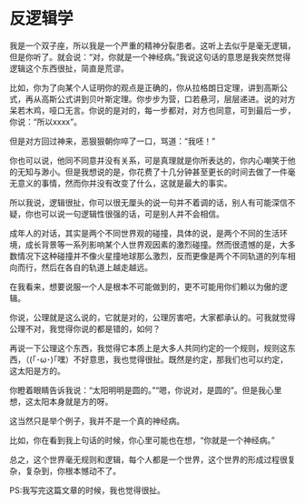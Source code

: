 
# 反逻辑学

我是一个双子座，所以我是一个严重的精神分裂患者。这听上去似乎是毫无逻辑，但是你听了。就会说：“对，你就是一个神经病。”我说这句话的意思是我突然觉得逻辑这个东西很扯，简直是荒谬。

比如，你为了向某个人证明你的观点是正确的，你从拉格朗日定理，讲到高斯公式，再从高斯公式讲到贝叶斯定理。你步步为营，口若悬河，层层递进。说的对方呆若木鸡，哑口无言。你说的是对的，每一步都对，对方也同意，可到最后一步，你说：“所以xxxx”。

但是对方回过神来，恶狠狠朝你啐了一口，骂道：“我呸！”

你也可以说，他同不同意并没有关系，可是真理就是你所表达的，你内心嘲笑于他的无知与渺小。但是我想说的是，你花费了十几分钟甚至更长的时间去做了一件毫无意义的事情，然而你并没有改变了什么，这就是最大的事实。

所以我说，逻辑很扯，你可以很无厘头的说一句并不着调的话，别人有可能深信不疑，你也可以说一句逻辑性很强的话，可是别人并不会相信。

成年人的对话，其实是两个不同世界观的碰撞，具体的说，是两个不同的生活环境，成长背景等一系列影响某个人世界观因素的激烈碰撞。然而很遗憾的是，大多数情况下这种碰撞并不像火星撞地球那么激烈，反而更像是两个不同轨道的列车相向而行，然后在各自的轨道上越走越远。

在我看来，想要说服一个人是根本不可能做到的，更不可能用你们赖以为傲的逻辑。

你说，公理就是这么说的，它就是对的，公理厉害吧，大家都承认的。可我就觉得公理不对，我觉得你说的都是错的，如何？

再说一下公理这个东西，我觉得它本质上是大多人共同约定的一个规则，规则这东西，（(｢･ω･)｢嘿）不好意思，我也觉得很扯。既然是约定，那我们也可以约定，这太阳是方的。

你瞪着眼睛告诉我说：“太阳明明是圆的。”“嗯，你说对，是圆的”。但是我心里想，这太阳本身就是方的呀。

这当然只是举个例子，我并不是一个真的神经病。

比如，你在看到我上句话的时候，你心里可能也在想，“你就是一个神经病。”

总之，这个世界毫无规则和逻辑，每个人都是一个世界，这个世界的形成过程很复杂，复杂到，你根本憾动不了。

PS:我写完这篇文章的时候，我也觉得很扯。